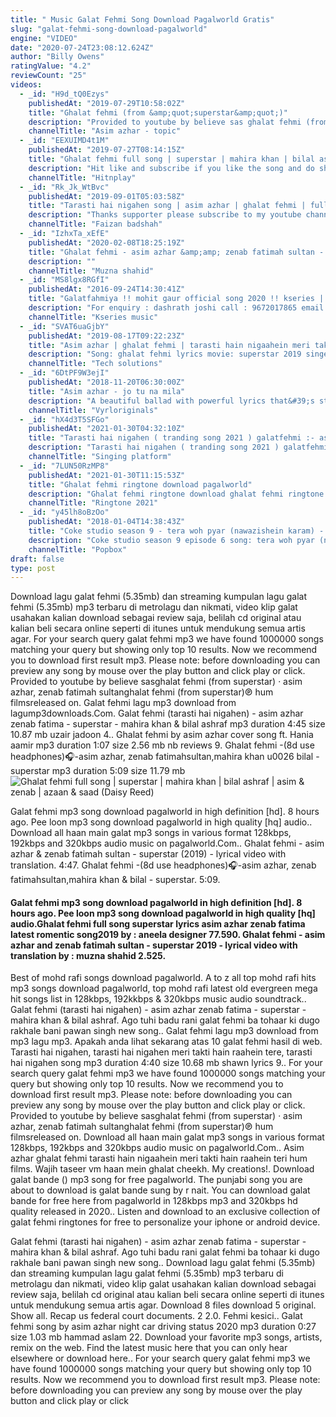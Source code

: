 ```yaml
---
title: " Music Galat Fehmi Song Download Pagalworld Gratis"
slug: "galat-fehmi-song-download-pagalworld"
engine: "VIDEO"
date: "2020-07-24T23:08:12.624Z"
author: "Billy Owens"
ratingValue: "4.2"
reviewCount: "25"
videos:
  - _id: "H9d_tQ0Ezys"
    publishedAt: "2019-07-29T10:58:02Z"
    title: "Ghalat fehmi (from &amp;quot;superstar&amp;quot;)"
    description: "Provided to youtube by believe sas ghalat fehmi (from superstar) · asim azhar, zenab fatimah sultan ghalat fehmi (from superstar) ℗ hum films"
    channelTitle: "Asim azhar - topic"
  - _id: "EEXUIMD4t1M"
    publishedAt: "2019-07-27T08:14:15Z"
    title: "Ghalat fehmi full song | superstar | mahira khan | bilal ashraf | asim &amp;amp; zenab | azaan &amp;amp; saad"
    description: "Hit like and subscribe if you like the song and do share your views. Song title: ghalat fehmi music by: azaan sami khan &amp; saad sultan"
    channelTitle: "Hitnplay"
  - _id: "Rk_Jk_WtBvc"
    publishedAt: "2019-09-01T05:03:58Z"
    title: "Tarasti hai nigahen song | asim azhar | ghalat fehmi | full latest video audio song"
    description: "Thanks supporter please subscribe to my youtube channel you can see whatsapp status on my youtube channel sad status happy status feeling"
    channelTitle: "Faizan badshah"
  - _id: "IzhxTa_xEfE"
    publishedAt: "2020-02-08T18:25:19Z"
    title: "Ghalat fehmi - asim azhar &amp;amp; zenab fatimah sultan - superstar (2019) - lyrical video with translation"
    description: ""
    channelTitle: "Muzna shahid"
  - _id: "MS8lgx8RGfI"
    publishedAt: "2016-09-24T14:30:41Z"
    title: "Galatfahmiya !! mohit gaur official song 2020 !! kseries || love song 2020"
    description: "For enquiry : dashrath joshi call : 9672017865 email : saleskseries@gmail.Com ▻ subscribe to k-series:"
    channelTitle: "Kseries music"
  - _id: "SVAT6uaGjbY"
    publishedAt: "2019-08-17T09:22:23Z"
    title: "Asim azhar | ghalat fehmi | tarasti hain nigaahein meri takti hain raahein teri | hum films"
    description: "Song: ghalat fehmi lyrics movie: superstar 2019 singers: asim azhar &amp; zenab fatimah sultan music by: azaan sami khan &amp; saad sultan lyrics writer:"
    channelTitle: "Tech solutions"
  - _id: "6DtPF9W3ejI"
    publishedAt: "2018-11-20T06:30:00Z"
    title: "Asim azhar - jo tu na mila"
    description: "A beautiful ballad with powerful lyrics that&#39;s straight from a broken heart. Composed &amp; sung by asim azhar and written by kunaal vermaa, “jo tu na mila” is the"
    channelTitle: "Vyrloriginals"
  - _id: "hX4d3T5SFGo"
    publishedAt: "2021-01-30T04:32:10Z"
    title: "Tarasti hai nigahen ( tranding song 2021 ) galatfehmi :- asim azhar : tarasti hain nigahen meri"
    description: "Tarasti hai nigahen ( tranding song 2021 ) galatfehmi :- asim azhar : tarasti hain nigahen meri #tarastihainigahen #tarastihainigahensong"
    channelTitle: "Singing platform"
  - _id: "7LUN50RzMP8"
    publishedAt: "2021-01-30T11:15:53Z"
    title: "Ghalat fehmi ringtone download pagalworld"
    description: "Ghalat fehmi ringtone download ghalat fehmi ringtone mp3 download ghalat fehmi ringtone download zedge ghalat fehmi ringtone pagalworld ghalat fehmi"
    channelTitle: "Ringtone 2021"
  - _id: "y45lh8oBzOo"
    publishedAt: "2018-01-04T14:38:43Z"
    title: "Coke studio season 9 - tera woh pyar (nawazishein karam) - momina mustehsan &amp;amp; asim azhar"
    description: "Coke studio season 9 episode 6 song: tera woh pyar (nawazishein karam) artist: momina mustehsan &amp; asim azhar."
    channelTitle: "Popbox"
draft: false
type: post
---
```


Download lagu galat fehmi (5.35mb) dan streaming kumpulan lagu galat fehmi (5.35mb) mp3 terbaru di metrolagu dan nikmati, video klip galat usahakan kalian download sebagai review saja, belilah cd original atau kalian beli secara online seperti di itunes untuk mendukung semua artis agar. For your search query galat fehmi mp3 we have found 1000000 songs matching your query but showing only top 10 results. Now we recommend you to download first result mp3. Please note: before downloading you can preview any song by mouse over the play button and click play or click. Provided to youtube by believe sasghalat fehmi (from superstar) · asim azhar, zenab fatimah sultanghalat fehmi (from superstar)℗ hum filmsreleased on. Galat fehmi lagu mp3 download from lagump3downloads.Com. Galat fehmi (tarasti hai nigahen) - asim azhar zenab fatima - superstar - mahira khan &amp; bilal ashraf mp3 duration 4:45 size 10.87 mb  uzair jadoon 4.. Ghalat fehmi by asim azhar cover song ft. Hania aamir mp3 duration 1:07 size 2.56 mb  nb reviews 9. Ghalat fehmi -(8d use headphones)🎧-asim azhar, zenab fatimahsultan,mahira khan u0026 bilal - superstar mp3 duration 5:09 size 11.79 mb
![Ghalat fehmi full song | superstar | mahira khan | bilal ashraf | asim &amp; zenab | azaan &amp; saad (Daisy Reed)](https://i.ytimg.com/vi/EEXUIMD4t1M/hqdefault.jpg "Ghalat fehmi full song | superstar | mahira khan | bilal ashraf | asim &amp; zenab | azaan &amp; saad (Willie Price)")

Galat fehmi mp3 song download pagalworld in high definition [hd]. 8 hours ago. Pee loon mp3 song download pagalworld in high quality [hq] audio.. Download all haan main galat mp3 songs in various format 128kbps, 192kbps and 320kbps audio music on pagalworld.Com.. Ghalat fehmi - asim azhar &amp; zenab fatimah sultan - superstar (2019) - lyrical video with translation. 4:47. Ghalat fehmi -(8d use headphones)🎧-asim azhar, zenab fatimahsultan,mahira khan &amp; bilal - superstar. 5:09.
<!--inArticleAds-->

<!--galleryOne-->

#### Galat fehmi mp3 song download pagalworld in high definition [hd]. 8 hours ago. Pee loon mp3 song download pagalworld in high quality [hq] audio.Ghalat fehmi full song superstar lyrics asim azhar zenab fatima latest romentic song2019 by : aneela designer 77.590. Ghalat fehmi - asim azhar and zenab fatimah sultan - superstar 2019 - lyrical video with translation by : muzna shahid 2.525.
<!--inArticleAds-->

<!--galleryTwo-->

Best of mohd rafi songs download pagalworld. A to z all top mohd rafi hits mp3 songs download pagalworld, top mohd rafi latest old evergreen mega hit songs list in 128kbps, 192kkbps &amp; 320kbps music audio soundtrack.. Galat fehmi (tarasti hai nigahen) - asim azhar zenab fatima - superstar - mahira khan &amp; bilal ashraf. Ago tuhi badu rani galat fehmi ba tohaar ki dugo rakhale bani pawan singh new song.. Galat fehmi lagu mp3 download from mp3 lagu mp3. Apakah anda lihat sekarang atas 10 galat fehmi hasil di web. Tarasti hai nigahen, tarasti hai nigahen meri takti hain raahein tere, tarasti hai nigahen song mp3 duration 4:40 size 10.68 mb  shawn lyrics 9.. For your search query galat fehmi mp3 we have found 1000000 songs matching your query but showing only top 10 results. Now we recommend you to download first result mp3. Please note: before downloading you can preview any song by mouse over the play button and click play or click. Provided to youtube by believe sasghalat fehmi (from superstar) · asim azhar, zenab fatimah sultanghalat fehmi (from superstar)℗ hum filmsreleased on. Download all haan main galat mp3 songs in various format 128kbps, 192kbps and 320kbps audio music on pagalworld.Com.. Asim azhar ghalat fehmi tarasti hain nigaahein meri takti hain raahein teri hum films. Wajih taseer vm haan mein ghalat cheekh. My creations!. Download galat bande () mp3 song for free pagalworld. The punjabi song you are about to download is galat bande sung by r nait. You can download galat bande for free here from pagalworld in 128kbps mp3 and 320kbps hd quality released in 2020.. Listen and download to an exclusive collection of galat fehmi ringtones for free to personalize your iphone or android device.
<!--galleryThree-->

Galat fehmi (tarasti hai nigahen) - asim azhar zenab fatima - superstar - mahira khan &amp; bilal ashraf. Ago tuhi badu rani galat fehmi ba tohaar ki dugo rakhale bani pawan singh new song.. Download lagu galat fehmi (5.35mb) dan streaming kumpulan lagu galat fehmi (5.35mb) mp3 terbaru di metrolagu dan nikmati, video klip galat usahakan kalian download sebagai review saja, belilah cd original atau kalian beli secara online seperti di itunes untuk mendukung semua artis agar. Download 8 files download 5 original. Show all. Recap us federal court documents. 2 2.0. Fehmi kesici.. Galat fehmi song by asim azhar night car driving status 2020 mp3 duration 0:27 size 1.03 mb  hammad aslam 22. Download your favorite mp3 songs, artists, remix on the web. Find the latest music here that you can only hear elsewhere or download here.. For your search query galat fehmi mp3 we have found 1000000 songs matching your query but showing only top 10 results. Now we recommend you to download first result mp3. Please note: before downloading you can preview any song by mouse over the play button and click play or click